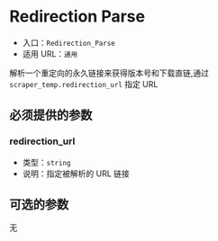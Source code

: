 # Redirection Parse

* 入口：`Redirection_Parse`
* 适用 URL：`通用`

解析一个重定向的永久链接来获得版本号和下载直链,通过 `scraper_temp.redirection_url` 指定 URL

## 必须提供的参数

### redirection_url

* 类型：`string`
* 说明：指定被解析的 URL 链接

## 可选的参数

无